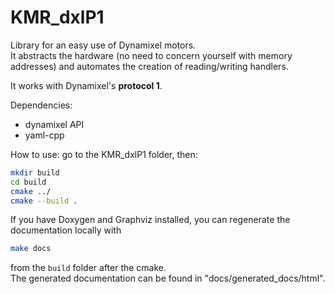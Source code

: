 # KMR_dxlP1

Library for an easy use of Dynamixel motors.  
It abstracts the hardware (no need to concern yourself with memory addresses) and automates the creation of reading/writing handlers.

It works with Dynamixel's **protocol 1**.

Dependencies:
- dynamixel API
- yaml-cpp

How to use: go to the KMR_dxlP1 folder, then: 
```bash
mkdir build
cd build
cmake ../
cmake --build .
```

If you have Doxygen and Graphviz installed, you can regenerate the documentation locally with
```bash
make docs
```
from the `build` folder after the cmake.  
The generated documentation can be found in "docs/generated_docs/html".


